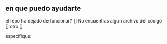 ## en que puedo ayudarte

el repo ha dejado de funcionar? []
No encuentras algun archivo del codigo []
otro [] 

especifique:
